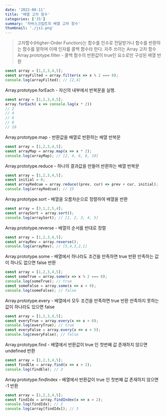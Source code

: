 ```yaml
---
date: '2022-08-11'
title: '배열 고차 함수'
categories: ['JS']
summary: '자바스크립트의 배열 고차 함수'
thumbnail: './js1.png'
---
```

> 고차함수(Higher-Order Function)는 함수를 인수로 전달받거나 함수를 반환하는 함수를 말하며 이때 인자를 콜백 함수라 한다. 
자주 쓰이는 Array 고차 함수
Array.prototype.filter - 콜백 함수의 반환값이 true인 요소로만 구성된 배열 반환
``` javascript
const array = [1,2,3,4,5];
const arrayFilted = array.filter(x => x % 2 === 0);
console.log(arrayFilted); // [2,4]
```
Array.prototype.forEach - 자신의 내부에서 반복문을 실행. 
```javascript
const array = [1,2,3,4,5];
array.forEach( x => console.log(x * 2))
// 2
// 4
// 6
// 8
// 10
```
Array.prototype.map - 반환값을 배열로 반환하는 배열 반복문
```javascript
const array = [1,2,3,4,5];
const arrayMap = array.map(x => x * 2);
console.log(arrayMap); // [2, 4, 6, 8, 10]
```
Array.prototype.reduce - 하나의 결과값을 만들어 반환하는 배열 반복문
```javascript
const array = [1,2,3,4,5];
const initial = 0;
const arrayRedcue = array.reduce((prev, cur) => prev + cur, initial);
console.log(arrayRedcue); // 15
```
Array.prototype.sort - 배열을 오름차순으로 정렬하여 배열을 반환
```javascript
const array = [3,1,2,5,4];
const arraySort = array.sort();
console.log(arraySort); // [1, 2, 3, 4, 5]
```
Array.prototype.reverse - 배열의 순서를 반대로 정렬
```javascript
const array = [1,2,3,4,5];
const arrayRev = array.reverse();
console.log(arrayRev); // [5,4,3,2,1]
```
Array.prototype.some - 배열에서 하나라도 조건을 만족하면 true 반환
만족하는 값이 하나도 없으면 false 반환
```javascript
const array = [1,2,3,4,5];
const someTrue = array.some(x => x % 2 === 0);
console.log(someTrue); // true
const someFalse = array.some(x => x < 0);
console.log(someFalse); // false
```
Array.prototype.every - 배열에서 모두 조건을 만족하면 true 반환
만족하지 못하는 값이 하나라도 있으면 false
```javascript
const array = [1,2,3,4,5];
const everyTrue = array.every(x => x > 0);
console.log(everyTrue); // true
const everyFalse = array.every(x => x < 5);
console.log(everyFalse); // false
```
Array.prototype.find - 배열에서 반환값이 true 인 첫번째 값
존재하지 않으면 undefined 반환
```javascript
const array = [1,2,3,4,5];
const findEle = array.find(x => x > 2);
console.log(findEle); // 3
```
Array.prototype.findIndex - 배열에서 반환값이 true 인 첫번째 값
존재하지 않으면 -1 반환
```javascript
const array = [1,2,3,4,5];
const findIdx = array.findIndex(x => x > 2);
console.log(findIdx); // 2
console.log(array[findIdx]); // 3
```